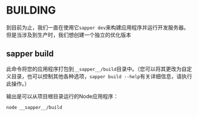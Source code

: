 # BUILDING

到目前为止，我们一直在使用它`sapper dev`来构建应用程序并运行开发服务器。但是当涉及到生产时，我们想创建一个独立的优化版本

## sapper build

此命令将您的应用程序打包到`__sapper__/build`目录中。（您可以将其更改为自定义目录，也可以控制其他各种选项，`sapper build --help`有关详细信息，请执行此操作。）

输出是可以从项目根目录运行的Node应用程序：

`node __sapper__/build`
